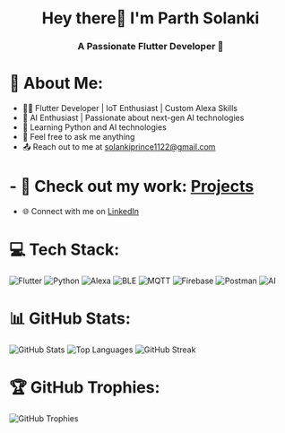 <h1 align="center">Hey there👋 I'm Parth Solanki</h1>
<h3 align="center">A Passionate Flutter Developer 💙
</h3>

# 💫 About Me:
- 👨‍💻 Flutter Developer | IoT Enthusiast | Custom Alexa Skills
- 🤖 AI Enthusiast | Passionate about next-gen AI technologies
- 🌱 Learning Python and AI technologies
- 💬 Feel free to ask me anything
- 📤 Reach out to me at [solankiprince1122@gmail.com](mailto:solankiprince1122@gmail.com)
# - 📑 Check out my work: [Projects]()
- 🌐 Connect with me on [LinkedIn][1]

[1]: http://www.linkedin.com/in/iparthsolanki

# 💻 Tech Stack:
![Flutter](https://img.shields.io/badge/Flutter-%2302569B.svg?style=for-the-badge&logo=Flutter&logoColor=white)
![Python](https://img.shields.io/badge/python-3670A0?style=for-the-badge&logo=python&logoColor=ffdd54)
![Alexa](https://img.shields.io/badge/Alexa%20Skills-%234B4B4B.svg?style=for-the-badge&logo=amazonalexa&logoColor=white)
![BLE](https://img.shields.io/badge/Bluetooth%20Low%20Energy-%230A66C2.svg?style=for-the-badge&logo=bluetooth&logoColor=white)
![MQTT](https://img.shields.io/badge/MQTT-%23478A92.svg?style=for-the-badge&logo=mqtt&logoColor=white)
![Firebase](https://img.shields.io/badge/firebase-%23039BE5.svg?style=for-the-badge&logo=firebase&logoColor=white)
![Postman](https://img.shields.io/badge/Postman-FF6C37?style=for-the-badge&logo=postman&logoColor=white)
![AI](https://img.shields.io/badge/Artificial%20Intelligence-%230076D6.svg?style=for-the-badge&logo=openaigym&logoColor=white)

# 📊 GitHub Stats:
![GitHub Stats](https://github-readme-stats.vercel.app/api?username=ParthSolankii&theme=dark&hide_border=false&include_all_commits=true&count_private=false)
![Top Languages](https://github-readme-stats.vercel.app/api/top-langs/?username=ParthSolankii&theme=dark&hide_border=false&layout=compact)
![GitHub Streak](https://github-readme-streak-stats.herokuapp.com?user=ParthSolankii&theme=dark&hide_border=false)

# 🏆 GitHub Trophies:
![GitHub Trophies](https://github-profile-trophy.vercel.app/?username=ParthSolankii&theme=darkhub&no-frame=false&no-bg=false&margin-w=4)
